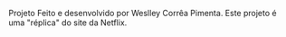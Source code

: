 Projeto Feito e desenvolvido por Weslley Corrêa Pimenta.
Este projeto é uma "réplica" do site da Netflix.
